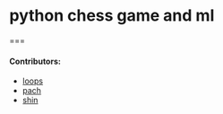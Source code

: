 # python chess game and ml

===

#### Contributors:

* [loops](https://github.com/juan-restrepop/)
* [pach](https://github.com/rodfr/)
* [shin](https://github.com/santiaago/)

